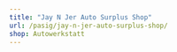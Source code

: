 ```yaml
---
title: "Jay N Jer Auto Surplus Shop"
url: /pasig/jay-n-jer-auto-surplus-shop/
shop: Autowerkstatt
---
```

